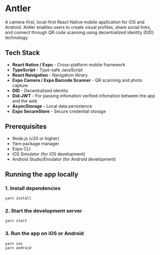 # Antler

A camera-first, local-first React Native mobile application for iOS and Android. Antler enables users to create visual profiles, share social links, and connect through QR code scanning using decentralized identity (DID) technology.

## Tech Stack

- **React Native / Expo** - Cross-platform mobile framework
- **TypeScript** - Type-safe JavaScript
- **React Navigation** - Navigation library
- **Expo Camera / Expo Barcode Scanner** - QR scanning and photo capture
- **DID** - Decentralized identity
- **Did-JWT** - For passing infomation verified infomation between the app and the web
- **AsyncStorage** - Local data persistence
- **Expo SecureStore** - Secure credential storage

## Prerequisites

- Node.js (v20 or higher)
- Yarn package manager
- Expo CLI
- iOS Simulator (for iOS development)
- Android Studio/Emulator (for Android development)

## Running the app locally

### 1. Install dependencies
```bash
yarn install
```

### 2. Start the development server
```bash
yarn start
```

### 3. Run the app on iOS or Android
```bash
yarn ios
yarn android
```